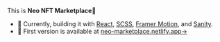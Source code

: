 This is <strong>Neo NFT Marketplace</strong>:wave:
- :wrench: Currently, building it with [React](https://reactjs.org/), [SCSS](https://sass-lang.com/), [Framer Motion](https://www.framer.com/), and [Sanity](https://www.sanity.io/).
- :gem: First version is available at [neo-marketplace.netlify.app&rarr;](https://neo-marketplace.netlify.app/)
